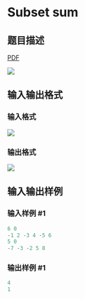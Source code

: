 # Subset sum

## 题目描述

[problemUrl]: https://uva.onlinejudge.org/index.php?option=com_onlinejudge&Itemid=8&category=862&page=show_problem&problem=4776

[PDF](https://uva.onlinejudge.org/external/129/p12911.pdf)

![](https://cdn.luogu.com.cn/upload/vjudge_pic/UVA12911/7bb7f285cca252bfcf9713c00cb73f66c992a7df.png)

## 输入输出格式

### 输入格式

![](https://cdn.luogu.com.cn/upload/vjudge_pic/UVA12911/d7f3aa694e719fe9b79151f6efc45145f8731d3f.png)

### 输出格式

![](https://cdn.luogu.com.cn/upload/vjudge_pic/UVA12911/b6358a0d6d3ab8442a74f1aba3d8698f48c01767.png)

## 输入输出样例

### 输入样例 #1

```cpp
6 0
-1 2 -3 4 -5 6
5 0
-7 -3 -2 5 8
```


### 输出样例 #1

```cpp
4
1
```


